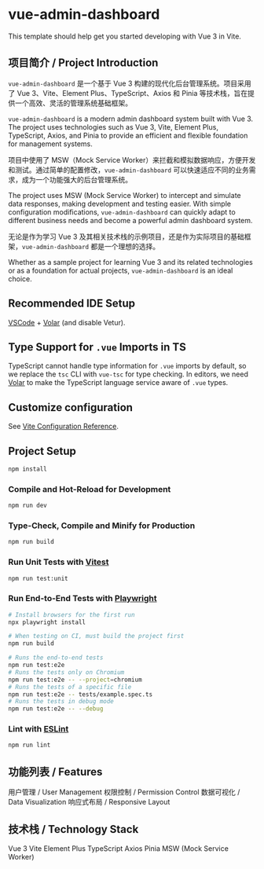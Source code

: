 # vue-admin-dashboard

This template should help get you started developing with Vue 3 in Vite.

## 项目简介 / Project Introduction

`vue-admin-dashboard` 是一个基于 Vue 3 构建的现代化后台管理系统。项目采用了 Vue 3、Vite、Element Plus、TypeScript、Axios 和 Pinia 等技术栈，旨在提供一个高效、灵活的管理系统基础框架。

`vue-admin-dashboard` is a modern admin dashboard system built with Vue 3. The project uses technologies such as Vue 3, Vite, Element Plus, TypeScript, Axios, and Pinia to provide an efficient and flexible foundation for management systems.

项目中使用了 MSW（Mock Service Worker）来拦截和模拟数据响应，方便开发和测试。通过简单的配置修改，`vue-admin-dashboard` 可以快速适应不同的业务需求，成为一个功能强大的后台管理系统。

The project uses MSW (Mock Service Worker) to intercept and simulate data responses, making development and testing easier. With simple configuration modifications, `vue-admin-dashboard` can quickly adapt to different business needs and become a powerful admin dashboard system.

无论是作为学习 Vue 3 及其相关技术栈的示例项目，还是作为实际项目的基础框架，`vue-admin-dashboard` 都是一个理想的选择。

Whether as a sample project for learning Vue 3 and its related technologies or as a foundation for actual projects, `vue-admin-dashboard` is an ideal choice.

## Recommended IDE Setup

[VSCode](https://code.visualstudio.com/) + [Volar](https://marketplace.visualstudio.com/items?itemName=Vue.volar) (and disable Vetur).

## Type Support for `.vue` Imports in TS

TypeScript cannot handle type information for `.vue` imports by default, so we replace the `tsc` CLI with `vue-tsc` for type checking. In editors, we need [Volar](https://marketplace.visualstudio.com/items?itemName=Vue.volar) to make the TypeScript language service aware of `.vue` types.

## Customize configuration

See [Vite Configuration Reference](https://vite.dev/config/).

## Project Setup

```sh
npm install
```

### Compile and Hot-Reload for Development

```sh
npm run dev
```

### Type-Check, Compile and Minify for Production

```sh
npm run build
```

### Run Unit Tests with [Vitest](https://vitest.dev/)

```sh
npm run test:unit
```

### Run End-to-End Tests with [Playwright](https://playwright.dev)

```sh
# Install browsers for the first run
npx playwright install

# When testing on CI, must build the project first
npm run build

# Runs the end-to-end tests
npm run test:e2e
# Runs the tests only on Chromium
npm run test:e2e -- --project=chromium
# Runs the tests of a specific file
npm run test:e2e -- tests/example.spec.ts
# Runs the tests in debug mode
npm run test:e2e -- --debug
```

### Lint with [ESLint](https://eslint.org/)

```sh
npm run lint
```

## 功能列表 / Features

用户管理 / User Management
权限控制 / Permission Control
数据可视化 / Data Visualization
响应式布局 / Responsive Layout

## 技术栈 / Technology Stack

Vue 3
Vite
Element Plus
TypeScript
Axios
Pinia
MSW (Mock Service Worker)
